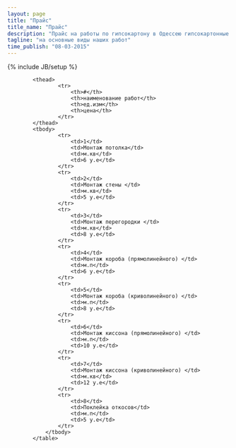 ```yaml
---
layout: page
title: "Прайс"
title_name: "Прайс"
description: "Прайс на работы по гипсокартону в Одессею гипсокартонные потолкию Прайс стены из гипсокартонаю Прайс перегордки из гипсокартона"
tagline: "на основные виды наших работ"
time_publish: "08-03-2015"
---
```

{% include JB/setup %}

 <div class="table-responsive">
 	<table class="table table-striped table-hover">
 		
			<thead>
					<tr>
						<th>#</th>
						<th>наименование работ</th>
						<th>ед.изм</th>
						<th>цена</th>
					</tr>
			</thead>
			<tbody>
					<tr>
						<td>1</td>
						<td>Монтаж потолка</td>
						<td>м.кв</td>
						<td>6 у.е</td>
					</tr>
					<tr>
						<td>2</td>
						<td>Монтаж стены </td>
						<td>м.кв</td>
						<td>5 у.е</td>
					</tr>
					<tr>
						<td>3</td>
						<td>Монтаж перегородки </td>
						<td>м.кв</td>
						<td>8 у.е</td>
					</tr>
					<tr>
						<td>4</td>
						<td>Монтаж короба (прямолинейного) </td>
						<td>м.п</td>
						<td>6 у.е</td>
					</tr>
					<tr>
						<td>5</td>
						<td>Монтаж короба (криволинейного) </td>
						<td>м.п</td>
						<td>8 у.е</td>
					</tr>
					<tr>
						<td>6</td>
						<td>Монтаж киссона (прямолинейного) </td>
						<td>м.п</td>
						<td>10 у.е</td>
					</tr>
					<tr>
						<td>7</td>
						<td>Монтаж киссона (криволинейного) </td>
						<td>м.кв</td>
						<td>12 у.е</td>
					</tr>
					<tr>
						<td>8</td>
						<td>Поклейка откосов</td>
						<td>м.п</td>
						<td>5 у.е</td>
					</tr>
				</tbody>
			</table>

			

 </div>